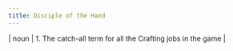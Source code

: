 ```yaml
---
title: Disciple of the Hand
---
```

| noun | 1.  	The catch-all term for all the Crafting jobs in the game	|